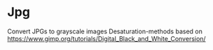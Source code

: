 # Jpg
Convert JPGs to grayscale images
Desaturation-methods based on https://www.gimp.org/tutorials/Digital_Black_and_White_Conversion/
